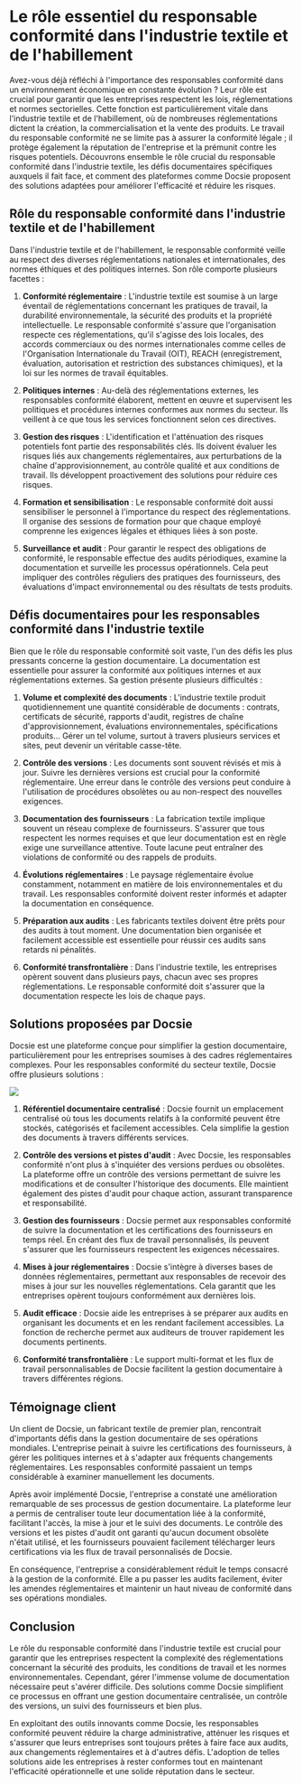 # Le rôle essentiel du responsable conformité dans l'industrie textile et de l'habillement

Avez-vous déjà réfléchi à l'importance des responsables conformité dans un environnement économique en constante évolution ? Leur rôle est crucial pour garantir que les entreprises respectent les lois, réglementations et normes sectorielles. Cette fonction est particulièrement vitale dans l'industrie textile et de l'habillement, où de nombreuses réglementations dictent la création, la commercialisation et la vente des produits. Le travail du responsable conformité ne se limite pas à assurer la conformité légale ; il protège également la réputation de l'entreprise et la prémunit contre les risques potentiels. Découvrons ensemble le rôle crucial du responsable conformité dans l'industrie textile, les défis documentaires spécifiques auxquels il fait face, et comment des plateformes comme Docsie proposent des solutions adaptées pour améliorer l'efficacité et réduire les risques.

## Rôle du responsable conformité dans l'industrie textile et de l'habillement

Dans l'industrie textile et de l'habillement, le responsable conformité veille au respect des diverses réglementations nationales et internationales, des normes éthiques et des politiques internes. Son rôle comporte plusieurs facettes :

1. **Conformité réglementaire** : L'industrie textile est soumise à un large éventail de réglementations concernant les pratiques de travail, la durabilité environnementale, la sécurité des produits et la propriété intellectuelle. Le responsable conformité s'assure que l'organisation respecte ces réglementations, qu'il s'agisse des lois locales, des accords commerciaux ou des normes internationales comme celles de l'Organisation Internationale du Travail (OIT), REACH (enregistrement, évaluation, autorisation et restriction des substances chimiques), et la loi sur les normes de travail équitables.

2. **Politiques internes** : Au-delà des réglementations externes, les responsables conformité élaborent, mettent en œuvre et supervisent les politiques et procédures internes conformes aux normes du secteur. Ils veillent à ce que tous les services fonctionnent selon ces directives.

3. **Gestion des risques** : L'identification et l'atténuation des risques potentiels font partie des responsabilités clés. Ils doivent évaluer les risques liés aux changements réglementaires, aux perturbations de la chaîne d'approvisionnement, au contrôle qualité et aux conditions de travail. Ils développent proactivement des solutions pour réduire ces risques.

4. **Formation et sensibilisation** : Le responsable conformité doit aussi sensibiliser le personnel à l'importance du respect des réglementations. Il organise des sessions de formation pour que chaque employé comprenne les exigences légales et éthiques liées à son poste.

5. **Surveillance et audit** : Pour garantir le respect des obligations de conformité, le responsable effectue des audits périodiques, examine la documentation et surveille les processus opérationnels. Cela peut impliquer des contrôles réguliers des pratiques des fournisseurs, des évaluations d'impact environnemental ou des résultats de tests produits.

## Défis documentaires pour les responsables conformité dans l'industrie textile

Bien que le rôle du responsable conformité soit vaste, l'un des défis les plus pressants concerne la gestion documentaire. La documentation est essentielle pour assurer la conformité aux politiques internes et aux réglementations externes. Sa gestion présente plusieurs difficultés :

1. **Volume et complexité des documents** : L'industrie textile produit quotidiennement une quantité considérable de documents : contrats, certificats de sécurité, rapports d'audit, registres de chaîne d'approvisionnement, évaluations environnementales, spécifications produits... Gérer un tel volume, surtout à travers plusieurs services et sites, peut devenir un véritable casse-tête.

2. **Contrôle des versions** : Les documents sont souvent révisés et mis à jour. Suivre les dernières versions est crucial pour la conformité réglementaire. Une erreur dans le contrôle des versions peut conduire à l'utilisation de procédures obsolètes ou au non-respect des nouvelles exigences.

3. **Documentation des fournisseurs** : La fabrication textile implique souvent un réseau complexe de fournisseurs. S'assurer que tous respectent les normes requises et que leur documentation est en règle exige une surveillance attentive. Toute lacune peut entraîner des violations de conformité ou des rappels de produits.

4. **Évolutions réglementaires** : Le paysage réglementaire évolue constamment, notamment en matière de lois environnementales et du travail. Les responsables conformité doivent rester informés et adapter la documentation en conséquence.

5. **Préparation aux audits** : Les fabricants textiles doivent être prêts pour des audits à tout moment. Une documentation bien organisée et facilement accessible est essentielle pour réussir ces audits sans retards ni pénalités.

6. **Conformité transfrontalière** : Dans l'industrie textile, les entreprises opèrent souvent dans plusieurs pays, chacun avec ses propres réglementations. Le responsable conformité doit s'assurer que la documentation respecte les lois de chaque pays.

## Solutions proposées par Docsie

Docsie est une plateforme conçue pour simplifier la gestion documentaire, particulièrement pour les entreprises soumises à des cadres réglementaires complexes. Pour les responsables conformité du secteur textile, Docsie offre plusieurs solutions :

![](https://cdn.docsie.io/workspace_PxAvC1Uenuc7ad6H3/doc_wn84Jkoc6hIMTO2eE/file_wp2LyIfmJRkuzzqoi/image_3ff6fd5f-23df-1310-a91d-4b68f7347d05.jpg)

1. **Référentiel documentaire centralisé** : Docsie fournit un emplacement centralisé où tous les documents relatifs à la conformité peuvent être stockés, catégorisés et facilement accessibles. Cela simplifie la gestion des documents à travers différents services.

2. **Contrôle des versions et pistes d'audit** : Avec Docsie, les responsables conformité n'ont plus à s'inquiéter des versions perdues ou obsolètes. La plateforme offre un contrôle des versions permettant de suivre les modifications et de consulter l'historique des documents. Elle maintient également des pistes d'audit pour chaque action, assurant transparence et responsabilité.

3. **Gestion des fournisseurs** : Docsie permet aux responsables conformité de suivre la documentation et les certifications des fournisseurs en temps réel. En créant des flux de travail personnalisés, ils peuvent s'assurer que les fournisseurs respectent les exigences nécessaires.

4. **Mises à jour réglementaires** : Docsie s'intègre à diverses bases de données réglementaires, permettant aux responsables de recevoir des mises à jour sur les nouvelles réglementations. Cela garantit que les entreprises opèrent toujours conformément aux dernières lois.

5. **Audit efficace** : Docsie aide les entreprises à se préparer aux audits en organisant les documents et en les rendant facilement accessibles. La fonction de recherche permet aux auditeurs de trouver rapidement les documents pertinents.

6. **Conformité transfrontalière** : Le support multi-format et les flux de travail personnalisables de Docsie facilitent la gestion documentaire à travers différentes régions.

## Témoignage client

Un client de Docsie, un fabricant textile de premier plan, rencontrait d'importants défis dans la gestion documentaire de ses opérations mondiales. L'entreprise peinait à suivre les certifications des fournisseurs, à gérer les politiques internes et à s'adapter aux fréquents changements réglementaires. Les responsables conformité passaient un temps considérable à examiner manuellement les documents.

Après avoir implémenté Docsie, l'entreprise a constaté une amélioration remarquable de ses processus de gestion documentaire. La plateforme leur a permis de centraliser toute leur documentation liée à la conformité, facilitant l'accès, la mise à jour et le suivi des documents. Le contrôle des versions et les pistes d'audit ont garanti qu'aucun document obsolète n'était utilisé, et les fournisseurs pouvaient facilement télécharger leurs certifications via les flux de travail personnalisés de Docsie.

En conséquence, l'entreprise a considérablement réduit le temps consacré à la gestion de la conformité. Elle a pu passer les audits facilement, éviter les amendes réglementaires et maintenir un haut niveau de conformité dans ses opérations mondiales.

## Conclusion

Le rôle du responsable conformité dans l'industrie textile est crucial pour garantir que les entreprises respectent la complexité des réglementations concernant la sécurité des produits, les conditions de travail et les normes environnementales. Cependant, gérer l'immense volume de documentation nécessaire peut s'avérer difficile. Des solutions comme Docsie simplifient ce processus en offrant une gestion documentaire centralisée, un contrôle des versions, un suivi des fournisseurs et bien plus.

En exploitant des outils innovants comme Docsie, les responsables conformité peuvent réduire la charge administrative, atténuer les risques et s'assurer que leurs entreprises sont toujours prêtes à faire face aux audits, aux changements réglementaires et à d'autres défis. L'adoption de telles solutions aide les entreprises à rester conformes tout en maintenant l'efficacité opérationnelle et une solide réputation dans le secteur.